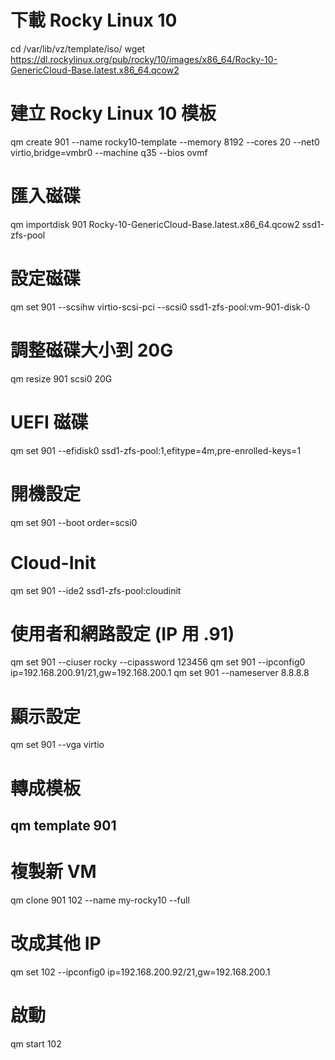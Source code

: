# 下載 Rocky Linux 10
cd /var/lib/vz/template/iso/
wget https://dl.rockylinux.org/pub/rocky/10/images/x86_64/Rocky-10-GenericCloud-Base.latest.x86_64.qcow2

# 建立 Rocky Linux 10 模板
qm create 901 --name rocky10-template --memory 8192 --cores 20 --net0 virtio,bridge=vmbr0 --machine q35 --bios ovmf

# 匯入磁碟
qm importdisk 901 Rocky-10-GenericCloud-Base.latest.x86_64.qcow2 ssd1-zfs-pool

# 設定磁碟
qm set 901 --scsihw virtio-scsi-pci --scsi0 ssd1-zfs-pool:vm-901-disk-0

# 調整磁碟大小到 20G
qm resize 901 scsi0 20G

# UEFI 磁碟
qm set 901 --efidisk0 ssd1-zfs-pool:1,efitype=4m,pre-enrolled-keys=1

# 開機設定
qm set 901 --boot order=scsi0

# Cloud-Init
qm set 901 --ide2 ssd1-zfs-pool:cloudinit

# 使用者和網路設定 (IP 用 .91)
qm set 901 --ciuser rocky --cipassword 123456
qm set 901 --ipconfig0 ip=192.168.200.91/21,gw=192.168.200.1
qm set 901 --nameserver 8.8.8.8

# 顯示設定
qm set 901 --vga virtio

# 轉成模板
qm template 901
---

# 複製新 VM
qm clone 901 102 --name my-rocky10 --full

# 改成其他 IP
qm set 102 --ipconfig0 ip=192.168.200.92/21,gw=192.168.200.1

# 啟動
qm start 102
